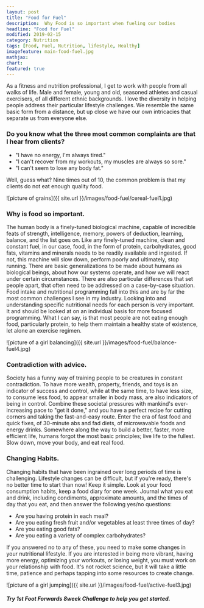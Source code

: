 ```yaml
---
layout: post
title: "Food for Fuel"
description:  Why Food is so important when fueling our bodies
headline: "Food for Fuel"
modified: 2019-02-15
category: Nutrition
tags: [Food, Fuel, Nutrition, lifestyle, Healthy]
imagefeature: main-food-fuel.jpg
mathjax: 
chart:
featured: true
---
```

<style>

	

		.post-template .notepad-post-content > div:not(.notepad-post-title) p:first-child {

			    font-size: 1rem;
		
		}

		.notepad-post-title h1{

        	color: #e51843!important;
    	}

</style>


As a fitness and nutrition professional, I get to work with people from all walks of life. Male and female, young and old, seasoned athletes and casual exercisers, of all different ethnic backgrounds. I love the diversity in helping people address their particular lifestyle challenges. We resemble the same basic form from a distance, but up close we have our own intricacies that separate us from everyone else.

### Do you know what the three most common complaints are that I hear from clients?

+ "I have no energy, I'm always tired."
+ "I can't recover from my workouts, my muscles are always so sore."
+ "I can't seem to lose any body fat."

Well, guess what? Nine times out of 10, the common problem is that my clients do not eat enough quality food.

![picture of grains]({{ site.url }}/images/food-fuel/cereal-fuel1.jpg) 

### Why is food so important.

The human body is a finely-tuned biological machine, capable of incredible feats of strength, intelligence, memory, powers of deduction, learning, balance, and the list goes on. 
Like any finely-tuned machine, clean and constant fuel, in our case, food, in the form of protein, carbohydrates, good fats, vitamins and minerals needs to be readily available and ingested. If not, this machine will slow down, perform poorly and ultimately, stop running.
There are basic generalizations to be made about humans as biological beings, about how our systems operate, and how we will react under certain circumstances. There are also particular differences that set people apart, that often need to be addressed on a case-by-case situation.
Food intake and nutritional programming fall into this and are by far the most common challenges I see in my industry. Looking into and understanding specific nutritional needs for each person is very important. It and should be looked at on an individual basis for more focused programming. What I can say, is that most people are not eating enough food, particularly protein, to help them maintain a healthy state of existence, let alone an exercise regimen.

![picture of a girl balancing]({{ site.url }}/images/food-fuel/balance-fuel4.jpg)

### Contradiction with advice.

Society has a funny way of training people to be creatures in constant contradiction. To have more wealth, property, friends, and toys is an indicator of success and control, while at the same time, to have less size, to consume less food, to appear smaller in body mass, are also indicators of being in control. Combine these societal pressures with mankind's ever-increasing pace to "get it done," and you have a perfect recipe for cutting corners and taking the fast-and-easy route. Enter the era of fast food and quick fixes, of 30-minute abs and fad diets, of microwavable foods and energy drinks. Somewhere along the way to build a better, faster, more efficient life, humans forgot the most basic principles; live life to the fullest. Slow down, move your body, and eat real food.

### Changing Habits.

Changing habits that have been ingrained over long periods of time is challenging. Lifestyle changes can be difficult, but if you're ready, there's no better time to start than now! 
Keep it simple. Look at your food consumption habits, keep a food diary for one week. Journal what you eat and drink, including condiments, approximate amounts, and the times of day that you eat, and then answer the following yes/no questions:

+ Are you having protein in each meal?
+ Are you eating fresh fruit and/or vegetables at least three times of day?
+ Are you eating good fats?
+ Are you eating a variety of complex carbohydrates?

If you answered no to any of these, you need to make some changes in your nutritional lifestyle. If you are interested in being more vibrant, having more energy, optimizing your workouts, or losing weight, you must work on your relationship with food. It's not rocket science, but it will take a little time, patience and perhaps tapping into some resources to create change.


![picture of a girl jumping]({{ site.url }}/images/food-fuel/active-fuel3.jpg) 

##### Try 1st Foot Forwards 8week Challenge to help you get started.









